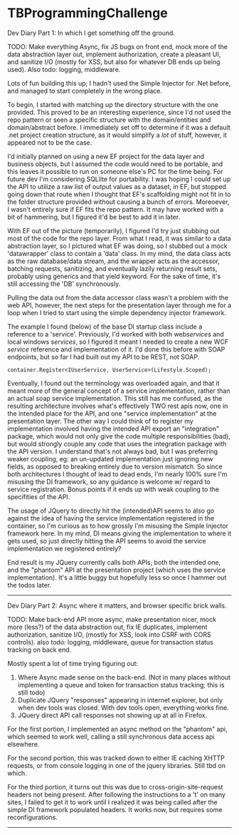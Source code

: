 # TBProgrammingChallenge

Dev Diary Part 1:
In which I get something off the ground.

TODO: Make everything Async, fix JS bugs on front end, mock more of the data abstraction layer out, implement authorization, create a pleasant UI, and sanitize I/O (mostly for XSS, but also for whatever DB ends up being used). Also todo: logging, middleware.

Lots of fun building this up; I hadn't used the Simple Injector for .Net before, and managed to start completely in the wrong place.

To begin, I started with matching up the directory structure with the one provided. This proved to be an interesting experience, since I'd not used the repo pattern or seen a specific structure with the domain/entities and domain/abstract before. I immediately set off to determine if it was a default .net project creation structure, as it would simplify a *lot* of stuff, however, it appeared not to be the case. 

I'd initially planned on using a new EF project for the data layer and business objects, but I assumed the code would need to be portable, and this leaves it possible to run on someone else's PC for the time being. For future dev I'm considering SQLlite for portability. I was hoping I could set up the API to utilize a raw list of output values as a dataset, in EF, but stopped going down that route when I thought that EF's scaffolding might not fit in to the folder structure provided without causing a bunch of errors. Moreoever, I wasn't entirely sure if EF fits the repo pattern. It may have worked with a bit of hammering, but I figured it'd be best to add it in later.

With EF out of the picture (temporarily), I figured I'd try just stubbing out most of the code for the repo layer. From what I read, it was similar to a data abstraction layer, so I pictured what EF was doing, so I stubbed out a mock 'datawrapper' class to contain a 'data' class. In my mind, the data class acts as the raw database/data stream, and the wrapper acts as the accessor, batching requests, sanitizing, and eventually lazily returning result sets, probably using generics and that yield keyword. For the sake of time, it's still accessing the 'DB' synchronously. 

Pulling the data out from the data accessor class wasn't a problem with the web API, however, the next steps for the presentation layer through me for a loop when I tried to start using the simple dependency injector framework.

The example I found (below) of the base DI startup class include a reference to a 'service'. Previously, I'd worked with both web*services* and local windows *services*, so I figured it meant I needed to create a new WCF *service* reference and implementation of it. I'd done this before with SOAP endpoints, but so far I had built out my API to be REST, not SOAP.

 ```container.Register<IUserService, UserService>(Lifestyle.Scoped);```

Eventually, I found out the terminology was overloaded again, and that it meant more of the general concept of a service implementation, rather than an actual soap service implementation. This still has me confused, as the resulting architecture involves what's effectively TWO rest apis now, one in the intended place for the API, and one "service implementation" at the presentation layer. The other way I could think of to register my implementation involved having the intended API export an "integration" package, which would not only give the code multiple responsibilities (bad), but would strongly couple any code that uses the integration package with the API version. I understand that's not always bad, but I was preferring weaker coupling, eg: an un-updated implementation just ignoring new fields, as opposed to breaking entirely due to version mismatch. So since both architectures I thought of lead to dead ends, I'm nearly 100% sure I'm misusing the DI framework, so any guidance is welcome w/ regard to service registration. Bonus points if it ends up with weak coupling to the specifities of the API.

The usage of JQuery to directly hit the (intended)API seems to also go against the idea of having the service implementation registered in the container, so I'm curious as to how grossly I'm misusing the Simple Injector framework here. In my mind, DI means giving the implementation to where it gets used, so just directly hitting the API seems to avoid the service implementation we registered entirely?

End result is my JQuery currently calls both APIs, both the intended one, and the "phantom" API at the presentation project (which uses the service implementation). It's a little buggy but hopefully less so once I hammer out the todos later.

___

Dev Diary Part 2:
Async where it matters, and browser specific brick walls.

TODO: Make back-end API more async, make presentation nicer, mock more (less?) of the data abstraction out, fix IE duplicates, implement authorization, sanitize I/O, (mostly for XSS, look into CSRF with CORS controls). also todo: logging, middleware, queue for transaction status tracking on back end. 

Mostly spent a lot of time trying figuring out: 

1) Where Async made sense on the back-end. (Not in many places without implementing a queue and token for transaction status tracking; this is still todo)
2) Duplicate JQuery "responses" appearing in internet explorer, but only when dev tools was closed. With dev tools open, everything works fine.
3) JQuery direct API call responses not showing up at all in Firefox.

For the first portion, I implemented an async method on the "phantom" api, which seemed to work well, calling a still synchronous data access api elsewhere.

For the second portion, this was tracked down to either IE caching XHTTP requests, or from console logging in one of the jquery libraries. Still tbd on which.

For the third portion, it turns out this was due to cross-origin-site-request headers not being present. After following the instructions to a 't' on many sites, I failed to get it to work
until I realized it was being called after the simple DI framework populated headers. It works now, but requires some reconfigurations.

---
